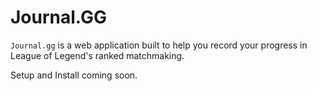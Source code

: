 # Journal.GG

`Journal.gg` is a web application built to help you record your progress in
League of Legend's ranked matchmaking.

Setup and Install coming soon.
